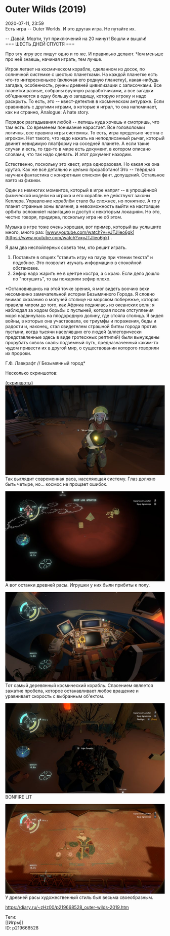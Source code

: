 Outer Wilds (2019)
===================

   
 2020-07-11, 23:59   
  Есть игра -- Outer Worlds. И это другая игра. Не путайте их.   
   
 -- Давай, Морти, тут приключений на 20 минут! Вошли и вышли!   
 === ШЕСТЬ ДНЕЙ СПУСТЯ ===   
   
 Про эту игру все пишут одно и то же. И правильно делают. Чем меньше про неё знаешь, начиная играть, тем лучше.   
   
 Игрок летает на космическом корабле, сделанном из досок, по солнечной системке с шестью планетками. На каждой планетке есть что-то интересненькое (включая его родную планетку), какая-нибудь загадка, особенность, руины древней цивилизации с записочками. Все планетки разные, собраны вручную разработчиками, а все загадки об'единяются в одну большую загадищу, которую игроку и надо раскрыть. То есть, это -- квест-детектив в космическом антураже. Если сравнивать с другими играми, в которые я играл, то она напоминает, как ни странно, Analogue: A hate story.   
   
 Порядок разгадывания любой -- летишь куда хочешь и смотришь, что там есть. Со временем понимание нарастает. Все головоломки логичны, все правила игры системны. То есть, игра предельно честна с игроком. Нет такого, что надо нажать на неподписанный рычаг, который двинет невидимую платформу на соседней планете. А если такие случаи и есть, то где-то в мире есть документ, в котором описано словами, что так надо сделать. И этот документ находим.   
   
 Естественно, поскольку это квест, игра одноразовая. Но какая же она крутая. Как же всё детально и цельно проработано! Это -- твёрдная научная фантастика с конкретным списком фант. допущений. Остальное взято из физики.   
   
 Один из немногих моментов, который в игре напряг -- в упрощённой физической модели на игрока и его корабль не действуют законы Кеплера. Управление кораблём стало бы сложнее, но понятнее. А то у планет странные зоны влияния, а невозможность выйти на настоящие орбиты осложняет навигацию и доступ к некоторым локациям. Но это, честно говоря, придирка, поскольку игра не об этом.   
   
 Музыка в игре тоже очень хорошая, вот пример, который вы услышите много, много раз:  [www.youtube.com/watch?v=yJTJlieo6gk](https://www.youtube.com/watch?v=yJTJlieo6gk)  .   
   
 Я дам два неспойлерных совета тем, кто решит играть.   
 1. Поставьте в опциях "ставить игру на паузу при чтении текста" и подобное. Это позволит изучать информацию в спокойной обстановке.   
 2. Зефир надо жарить не в центре костра, а с краю. Если дело дошло по "потушить", то вы пожарили зефир плохо.   
   
  *Остановившись на этой точке зрения, я мог видеть воочию вехи несомненно замечательной истории Безымянного Города. Я словно внимал сказанию о могучей столице на морском побережье, которая правила миром до того, как Африка поднялась из океанских волн; я наблюдал за ходом борьбы с пустыней, которая после отступления моря надвинулась на плодородную долину, где стояла столица. Я видел войны, в которых она участвовала, ее триумфы и поражения, беды и радости и, наконец, стал свидетелем страшной битвы города против пустыни, когда тысячи населявших его людей (аллегорически представленные здесь в виде гротескных рептилий) были вынуждены прорубать сквозь скалы подземный путь, предназначенный каким-то чудом привести их в другой мир, о существовании которого говорили их пророки.   
   
 Г.Ф. Лавкрафт // Безымянный город*    
   
 Несколько скриншотов:   
   
  [(скриншоты)](https://zHz00.diary.ru/p219668528.htm?index=1#linkmore219668528m1)       
  [![](pics/bBFwP1sl.png)](https://i.imgur.com/bBFwP1s.png)    
 Так выглядит современная раса, населяющая систему. Глаз должно быть четыре, но... космос не прощает ошибок.   
   
  [![](pics/6zjQJI2l.png)](https://i.imgur.com/6zjQJI2.png)    
 А вот останки древней расы. Игрушки у них были прибиты к полу.   
   
  [![](pics/WY0x5TBl.png)](https://i.imgur.com/WY0x5TB.png)    
 Тот самый деревянный космический корабль. Спасением является зажатие пробела, которое останавливает любое вращение и уравнивает скорость с выбранным об'ектом.   
   
  [![](pics/PGqShAFl.png)](https://i.imgur.com/PGqShAF.png)    
 BONFIRE LIT   
   
  [![](pics/ApvioxPl.png)](https://i.imgur.com/ApvioxP.png)    
 У древней расы художественный стиль был весьма своеобразным.   
      
    
 <https://diary.ru/~zHz00/p219668528_outer-wilds-2019.htm>   
   
 Теги:   
 [[Игры]]   
 ID: p219668528